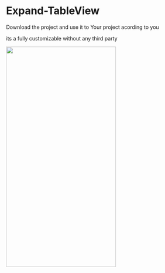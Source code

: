 # Expand-TableView

Download the project and use it to Your project acording to you

its a fully customizable without any third party

<img src="https://github.com/sunilkr123/Expand-TableView/blob/master/attachment/Filtergif.gif" width="300" height="600">
